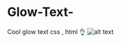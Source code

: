 # Glow-Text-
Cool glow text css , html 👌
![alt text]([http://url/to/img.png](https://cdn.discordapp.com/attachments/1003816719720128594/1116892602906722304/image.png))
